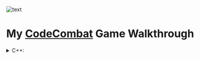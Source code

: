 <picture>
  <source media="(prefers-color-scheme: dark)" srcset="https://user-images.githubusercontent.com/114851245/197361567-2ad617b1-fdaa-49ca-800f-a345f158ff7c.png">
  <source media="(prefers-color-scheme: light)" srcset="https://user-images.githubusercontent.com/114851245/197361566-35a462cd-337b-4d2f-b60f-ca0d88e072de.png">
  <img alt="text" src="https://user-images.githubusercontent.com/114851245/197361566-35a462cd-337b-4d2f-b60f-ca0d88e072de.png">
</picture>

# My [CodeCombat](https://codecombat.com/) Game Walkthrough

<details><summary>C++:</summary>
<p>

  * [C++ Battle Scripts](https://github.com/AmmFed/CodeCombat-GameWalkthrough/blob/main/Languages/C++/amar-battles.js)
  * [C++ Levels](https://github.com/AmmFed/CodeCombat-GameWalkthrough/blob/main/Languages/C++/amar-levels.js)
  * C++ Ref(s): [Gloss](https://developer.mozilla.org/en-US/docs/Web/C++/Reference) - [Guide](https://developer.mozilla.org/en-US/docs/Web/C++/Guide) - [Style](https://google.github.io/styleguide/jsguide.html)

</p>
</details>

